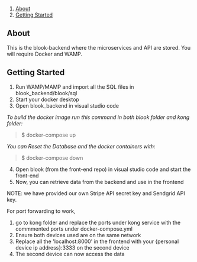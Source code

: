 1. [About](#about)
2. [Getting Started](#getting-started)

## <a name="about"></a>About
This is the blook-backend where the microservices and API are stored. You will require Docker and WAMP. 

## <a name="getting-started"></a>Getting Started
1. Run WAMP/MAMP and import all the SQL files in blook_backend/blook/sql 
2. Start your docker desktop 
3. Open blook_backend in visual studio code

*To build the docker image run this command in both blook folder and kong folder:*
> $ docker-compose up

*You can Reset the Database and the docker containers with:*
> $ docker-compose down

4. Open blook (from the front-end repo) in visual studio code and start the front-end
7. Now, you can retrieve data from the backend and use in the frontend 

NOTE: we have provided our own Stripe API secret key and Sendgrid API key. 

For port forwarding to work, 
1. go to kong folder and replace the ports under kong service with the commmented ports under docker-compose.yml 
2. Ensure both devices used are on the same network 
3. Replace all the 'localhost:8000' in the frontend with your {personal device ip address}:3333 on the second device  
4. The second device can now access the data 
